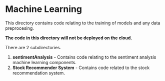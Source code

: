 # Machine Learning
This directory contains code relating to the training of models and any data preprocesing. 

**The code in this directory will not be deployed on the cloud.**

There are 2 subdirectories.

1. **sentimentAnalysis** - Contains code relating to the sentiment analysis machine learning components. 
2. **Stock Recommender System** -  Contains code related to the stock recommendation system. 